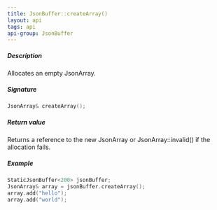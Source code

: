```yaml
---
title: JsonBuffer::createArray()
layout: api
tags: api
api-group: JsonBuffer
---
```


##### Description
Allocates an empty JsonArray.

##### Signature
```c++
JsonArray& createArray();
```
##### Return value
Returns a reference to the new JsonArray or JsonArray::invalid() if the allocation fails.
##### Example
```c++
StaticJsonBuffer<200> jsonBuffer;
JsonArray& array = jsonBuffer.createArray();
array.add("hello");
array.add("world");
```
